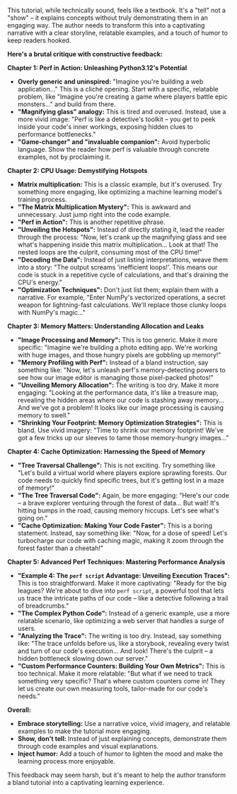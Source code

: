 This tutorial, while technically sound, feels like a textbook. It's a "tell" not a "show" – it explains concepts without truly demonstrating them in an engaging way. The author needs to transform this into a captivating narrative with a clear storyline, relatable examples, and a touch of humor to keep readers hooked. 

**Here's a brutal critique with constructive feedback:**

**Chapter 1:  Perf in Action: Unleashing Python3.12's Potential**

* **Overly generic and uninspired:** "Imagine you're building a web application..." This is a cliché opening. Start with a specific, relatable problem, like "Imagine you're creating a game where players battle epic monsters..." and build from there.
* **"Magnifying glass" analogy:**  This is tired and overused. Instead, use a more vivid image: "Perf is like a detective's toolkit – you get to peek inside your code's inner workings, exposing hidden clues to performance bottlenecks."
* **"Game-changer" and "invaluable companion":** Avoid hyperbolic language.  Show the reader how perf is valuable through concrete examples, not by proclaiming it.

**Chapter 2:  CPU Usage: Demystifying Hotspots**

* **Matrix multiplication:** This is a classic example, but it's overused. Try something more engaging, like optimizing a machine learning model's training process.
* **"The Matrix Multiplication Mystery":**  This is awkward and unnecessary.  Just jump right into the code example.
* **"Perf in Action":** This is another repetitive phrase. 
* **"Unveiling the Hotspots":**  Instead of directly stating it, lead the reader through the process: "Now, let's crank up the magnifying glass and see what's happening inside this matrix multiplication... Look at that! The nested loops are the culprit, consuming most of the CPU time!"
* **"Decoding the Data":**  Instead of just listing interpretations, weave them into a story: "The output screams 'inefficient loops!'. This means our code is stuck in a repetitive cycle of calculations,  and that's draining the CPU's energy."
* **"Optimization Techniques":**  Don't just list them; explain them with a narrative. For example, "Enter NumPy's vectorized operations, a secret weapon for lightning-fast calculations.  We'll replace those clunky loops with NumPy's magic..." 

**Chapter 3:  Memory Matters:  Understanding Allocation and Leaks**

* **"Image Processing and Memory":**  This is too generic.  Make it more specific: "Imagine we're building a photo editing app. We're working with huge images, and those hungry pixels are gobbling up memory!" 
* **"Memory Profiling with Perf":**  Instead of a bland instruction, say something like: "Now, let's unleash perf's memory-detecting powers to see how our image editor is managing those pixel-packed photos!"
* **"Unveiling Memory Allocation":**  The writing is too dry. Make it more engaging: "Looking at the performance data, it's like a treasure map, revealing the hidden areas where our code is stashing away memory... And we've got a problem! It looks like our image processing is causing memory to swell."
* **"Shrinking Your Footprint: Memory Optimization Strategies":**  This is bland. Use vivid imagery: "Time to shrink our memory footprint!  We've got a few tricks up our sleeves to tame those memory-hungry images..."

**Chapter 4:  Cache Optimization:  Harnessing the Speed of Memory**

* **"Tree Traversal Challenge":**  This is not exciting. Try something like "Let's build a virtual world where players explore sprawling forests.  Our code needs to quickly find specific trees, but it's getting lost in a maze of memory!"
* **"The Tree Traversal Code":**  Again, be more engaging: "Here's our code – a brave explorer venturing through the forest of data... But wait!  It's hitting bumps in the road, causing memory hiccups.  Let's see what's going on."
* **"Cache Optimization:  Making Your Code Faster":**  This is a boring statement.  Instead, say something like: "Now, for a dose of speed! Let's turbocharge our code with caching magic, making it zoom through the forest faster than a cheetah!"

**Chapter 5:  Advanced Perf Techniques: Mastering Performance Analysis**

* **"Example 4: The `perf script` Advantage: Unveiling Execution Traces":**  This is too straightforward.  Make it more captivating: "Ready for the big leagues? We're about to dive into `perf script`, a powerful tool that lets us trace the intricate paths of our code – like a detective following a trail of breadcrumbs."
* **"The Complex Python Code":**  Instead of a generic example, use a more relatable scenario, like optimizing a web server that handles a surge of users.
* **"Analyzing the Trace":**  The writing is too dry.  Instead, say something like: "The trace unfolds before us, like a storybook, revealing every twist and turn of our code's execution... And look!  There's the culprit – a hidden bottleneck slowing down our server."
* **"Custom Performance Counters: Building Your Own Metrics":**  This is too technical.  Make it more relatable: "But what if we need to track something very specific?  That's where custom counters come in! They let us create our own measuring tools, tailor-made for our code's needs."

**Overall:**

* **Embrace storytelling:** Use a narrative voice, vivid imagery, and relatable examples to make the tutorial more engaging.
* **Show, don't tell:** Instead of just explaining concepts, demonstrate them through code examples and visual explanations.
* **Inject humor:**  Add a touch of humor to lighten the mood and make the learning process more enjoyable. 

This feedback may seem harsh, but it's meant to help the author transform a bland tutorial into a captivating learning experience. 
